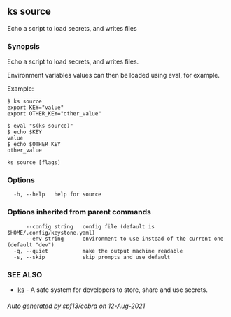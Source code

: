 ## ks source

Echo a script to load secrets, and writes files

### Synopsis

Echo a script to load secrets, and writes files.

Environment variables values can then be loaded using eval, for example.

Example:
```
$ ks source
export KEY="value"
export OTHER_KEY="other_value"

$ eval "$(ks source)"
$ echo $KEY
value
$ echo $OTHER_KEY
other_value
```


```
ks source [flags]
```

### Options

```
  -h, --help   help for source
```

### Options inherited from parent commands

```
      --config string   config file (default is $HOME/.config/keystone.yaml)
      --env string      environment to use instead of the current one (default "dev")
  -q, --quiet           make the output machine readable
  -s, --skip            skip prompts and use default
```

### SEE ALSO

* [ks](ks.md)	 - A safe system for developers to store, share and use secrets.

###### Auto generated by spf13/cobra on 12-Aug-2021
